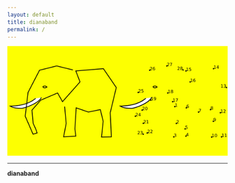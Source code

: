 ```yaml
---
layout: default
title: dianaband
permalink: /
---
```


<img src="/imgs/elephant.gif" style="max-width:100%">

---

**dianaband**
